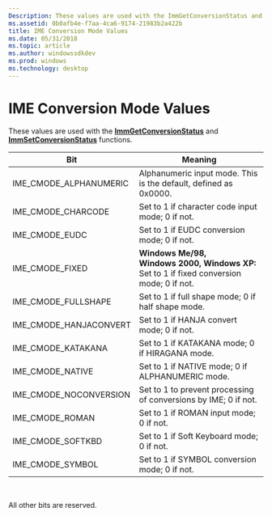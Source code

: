 ```yaml
---
Description: These values are used with the ImmGetConversionStatus and ImmSetConversionStatus functions.
ms.assetid: 0b0afb4e-f7aa-4ca6-9174-21983b2a422b
title: IME Conversion Mode Values
ms.date: 05/31/2018
ms.topic: article
ms.author: windowssdkdev
ms.prod: windows
ms.technology: desktop
---
```


# IME Conversion Mode Values

These values are used with the [**ImmGetConversionStatus**](/windows/win32/Imm/nf-imm-immgetconversionstatus?branch=master) and [**ImmSetConversionStatus**](/windows/win32/Imm/nf-imm-immsetconversionstatus?branch=master) functions.



| Bit                      | Meaning                                                                                   |
|--------------------------|-------------------------------------------------------------------------------------------|
| IME\_CMODE\_ALPHANUMERIC | Alphanumeric input mode. This is the default, defined as 0x0000.                          |
| IME\_CMODE\_CHARCODE     | Set to 1 if character code input mode; 0 if not.                                          |
| IME\_CMODE\_EUDC         | Set to 1 if EUDC conversion mode; 0 if not.                                               |
| IME\_CMODE\_FIXED        | **Windows Me/98, Windows 2000, Windows XP:** Set to 1 if fixed conversion mode; 0 if not. |
| IME\_CMODE\_FULLSHAPE    | Set to 1 if full shape mode; 0 if half shape mode.                                        |
| IME\_CMODE\_HANJACONVERT | Set to 1 if HANJA convert mode; 0 if not.                                                 |
| IME\_CMODE\_KATAKANA     | Set to 1 if KATAKANA mode; 0 if HIRAGANA mode.                                            |
| IME\_CMODE\_NATIVE       | Set to 1 if NATIVE mode; 0 if ALPHANUMERIC mode.                                          |
| IME\_CMODE\_NOCONVERSION | Set to 1 to prevent processing of conversions by IME; 0 if not.                           |
| IME\_CMODE\_ROMAN        | Set to 1 if ROMAN input mode; 0 if not.                                                   |
| IME\_CMODE\_SOFTKBD      | Set to 1 if Soft Keyboard mode; 0 if not.                                                 |
| IME\_CMODE\_SYMBOL       | Set to 1 if SYMBOL conversion mode; 0 if not.                                             |



 

All other bits are reserved.

 

 




